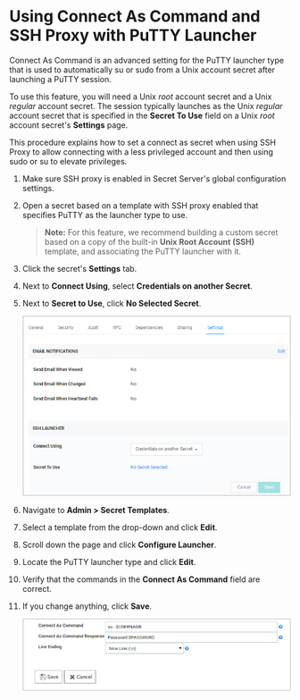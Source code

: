 [title]: # (Using Connect As Command and SSH Proxy with PuTTY launcher)
[tags]: # (Connect As Command,PuTTY launcher,SSH proxy,Unix, root account)
[priority]: # (1000)
[display]: # (all)

# Using Connect As Command and SSH Proxy with PuTTY Launcher

Connect As Command is an advanced setting for the PuTTY launcher type that is used to automatically su or sudo from a Unix account secret after launching a PuTTY session.

To use this feature, you will need a Unix *root* account secret and a Unix *regular* account secret. The session typically launches as the Unix *regular* account secret that is specified in the **Secret To Use** field on a Unix *root* account secret's **Settings** page.

This procedure explains how to set a connect as secret when using SSH Proxy to allow connecting with a less privileged account and then using sudo or su to elevate privileges.

1. Make sure SSH proxy is enabled in Secret Server's global configuration settings.

1. Open a secret based on a template with SSH proxy enabled that specifies PuTTY as the launcher type to use.

   >**Note:** For this feature, we recommend building a custom secret based on a copy of the built-in **Unix Root Account (SSH)** template, and associating the PuTTY launcher with it.

1. Click the secret's **Settings** tab.

1. Next to **Connect Using**, select **Credentials on another Secret**.

1. Next to **Secret to Use**, click **No Selected Secret**.

   ![image-connect-as-command2](images/connect-as-command2.png)

1. Navigate to **Admin \> Secret Templates**.

1. Select a template from the drop-down and click **Edit**.

1. Scroll down the page and click **Configure Launcher**.

1. Locate the PuTTY launcher type and  click **Edit**.

1. Verify that the commands in the **Connect As Command** field are correct.

1. If you change anything, click **Save**.

   ![image-connect-as-command3](images/connect-as-command3.png)
